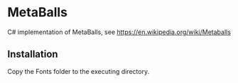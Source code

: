 
# MetaBalls

C# implementation of MetaBalls, see https://en.wikipedia.org/wiki/Metaballs


## Installation

Copy the Fonts folder to the executing directory.